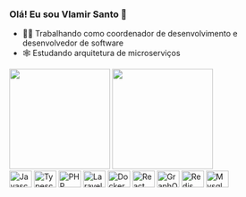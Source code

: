 ### Olá! Eu sou Vlamir Santo 👋

- 👨‍💻 Trabalhando como coordenador de desenvolvimento e desenvolvedor de software
- 🕸️ Estudando arquitetura de microserviços

<div>
  <img height="180em" src="https://github-readme-stats.vercel.app/api?username=vlamirsanto&count_private=true&show_icons=true&theme=maroongold" />
  <img height="180em" src="https://github-readme-stats.vercel.app/api/top-langs/?username=vlamirsanto&theme=maroongold&hide=Objective-C,D,C&layout=compact&langs_count=6" />
</div>

<div>
  <img width="40" height="30" alt="Javascript" src="https://cdn.jsdelivr.net/gh/devicons/devicon/icons/javascript/javascript-original.svg" />
  <img width="40" height="30" alt="Typescript" src="https://cdn.jsdelivr.net/gh/devicons/devicon/icons/typescript/typescript-original.svg" />
  <img width="40" height="30" alt="PHP" src="https://cdn.jsdelivr.net/gh/devicons/devicon/icons/php/php-original.svg" />
  <img width="40" height="30" alt="Laravel" src="https://cdn.jsdelivr.net/gh/devicons/devicon/icons/laravel/laravel-plain.svg" />
  <img width="40" height="30" alt="Docker" src="https://cdn.jsdelivr.net/gh/devicons/devicon/icons/docker/docker-original-wordmark.svg" />
  <img width="40" height="30" alt="React" src="https://cdn.jsdelivr.net/gh/devicons/devicon/icons/react/react-original.svg" />
  <img width="40" height="30" alt="GraphQL" src="https://cdn.jsdelivr.net/gh/devicons/devicon/icons/graphql/graphql-plain.svg" />
  <img width="40" height="30" alt="Redis" src="https://cdn.jsdelivr.net/gh/devicons/devicon/icons/redis/redis-original.svg" />
  <img width="40" height="30" alt="Mysql" src="https://cdn.jsdelivr.net/gh/devicons/devicon/icons/mysql/mysql-original.svg" />
</div>
